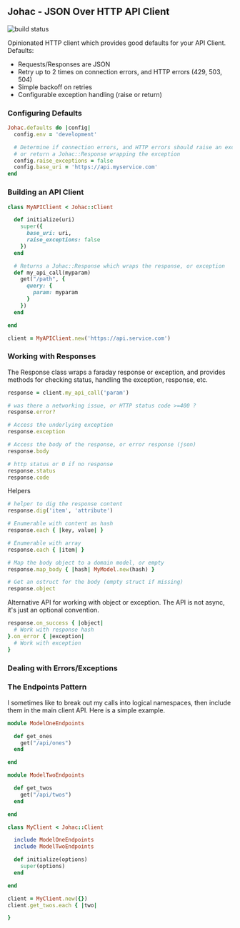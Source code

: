 ## Johac - JSON Over HTTP API Client

![build status](https://travis-ci.org/dansimpson/johac.svg?branch=master "Build Status")

Opinionated HTTP client which provides good defaults for your API Client.  Defaults:

* Requests/Responses are JSON
* Retry up to 2 times on connection errors, and HTTP errors (429, 503, 504)
* Simple backoff on retries
* Configurable exception handling (raise or return)


### Configuring Defaults

```rb
Johac.defaults do |config|
  config.env = 'development'

  # Determine if connection errors, and HTTP errors should raise an exception
  # or return a Johac::Response wrapping the exception
  config.raise_exceptions = false
  config.base_uri = 'https://api.myservice.com'
end
```


### Building an API Client

```rb
class MyAPIClient < Johac::Client

  def initialize(uri)
    super({
      base_uri: uri,
      raise_exceptions: false
    })
  end

  # Returns a Johac::Response which wraps the response, or exception
  def my_api_call(myparam)
    get("/path", {
      query: {
        param: myparam
      }
    })
  end

end

client = MyAPIClient.new('https://api.service.com')
```

### Working with Responses

The Response class wraps a faraday response or exception, and provides methods
for checking status, handling the exception, response, etc.


```rb
response = client.my_api_call('param')

# was there a networking issue, or HTTP status code >=400 ?
response.error?

# Access the underlying exception
response.exception

# Access the body of the response, or error response (json)
response.body

# http status or 0 if no response
response.status
response.code
```

Helpers

```rb
# helper to dig the response content
response.dig('item', 'attribute')

# Enumerable with content as hash
response.each { |key, value| }

# Enumerable with array
response.each { |item| }

# Map the body object to a domain model, or empty
response.map_body { |hash| MyModel.new(hash) }

# Get an ostruct for the body (empty struct if missing)
response.object
```

Alternative API for working with object or exception.  The API is not async, it's just an optional convention.

```rb
response.on_success { |object|
  # Work with response hash
}.on_error { |exception|
  # Work with exception
}
```

### Dealing with Errors/Exceptions


### The Endpoints Pattern

I sometimes like to break out my calls into logical namespaces, then include them
in the main client API.  Here is a simple example.

```rb
module ModelOneEndpoints

  def get_ones
    get("/api/ones")
  end

end

module ModelTwoEndpoints

  def get_twos
    get("/api/twos")
  end

end

class MyClient < Johac::Client

  include ModelOneEndpoints
  include ModelTwoEndpoints

  def initialize(options)
    super(options)
  end

end

client = MyClient.new({})
client.get_twos.each { |two|

}
```
